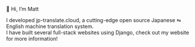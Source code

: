 👋 Hi, I’m Matt

I developed jp-translate.cloud, a cutting-edge open source Japanese ⇋ English machine translation system.   
I have built several full-stack websites using Django, check out my website for more information!
